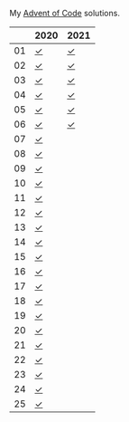 My [Advent of Code](https://adventofcode.com) solutions.

|    | 2020      |  2021      |
| -  | -         | -          |
| 01 | [✓][2001] | [✓][2101]  |
| 02 | [✓][2002] | [✓][2102]  |
| 03 | [✓][2003] | [✓][2103]  |
| 04 | [✓][2004] | [✓][2104]  |
| 05 | [✓][2005] | [✓][2105]  |
| 06 | [✓][2006] | [✓][2106]  |
| 07 | [✓][2007] |    |
| 08 | [✓][2008] |    |
| 09 | [✓][2009] |    |
| 10 | [✓][2010] |    |
| 11 | [✓][2011] |    |
| 12 | [✓][2012] |    |
| 13 | [✓][2013] |    |
| 14 | [✓][2014] |    |
| 15 | [✓][2015] |    |
| 16 | [✓][2016] |    |
| 17 | [✓][2017] |    |
| 18 | [✓][2018] |    |
| 19 | [✓][2019] |    |
| 20 | [✓][2020] |    |
| 21 | [✓][2021] |    |
| 22 | [✓][2022] |    |
| 23 | [✓][2023] |    |
| 24 | [✓][2024] |    |
| 25 | [✓][2025] |    |


[2001]: https://github.com/odaniels/advent-of-code/blob/main/2020/01/__main__.py
[2002]: https://github.com/odaniels/advent-of-code/blob/main/2020/02/__main__.py
[2003]: https://github.com/odaniels/advent-of-code/blob/main/2020/03/__main__.py
[2004]: https://github.com/odaniels/advent-of-code/blob/main/2020/04/__main__.py
[2005]: https://github.com/odaniels/advent-of-code/blob/main/2020/05/__main__.py
[2006]: https://github.com/odaniels/advent-of-code/blob/main/2020/06/__main__.py
[2007]: https://github.com/odaniels/advent-of-code/blob/main/2020/07/__main__.py
[2008]: https://github.com/odaniels/advent-of-code/blob/main/2020/08/__main__.py
[2009]: https://github.com/odaniels/advent-of-code/blob/main/2020/09/__main__.py
[2010]: https://github.com/odaniels/advent-of-code/blob/main/2020/10/__main__.py
[2011]: https://github.com/odaniels/advent-of-code/blob/main/2020/11/__main__.py
[2012]: https://github.com/odaniels/advent-of-code/blob/main/2020/12/__main__.py
[2013]: https://github.com/odaniels/advent-of-code/blob/main/2020/13/__main__.py
[2014]: https://github.com/odaniels/advent-of-code/blob/main/2020/14/__main__.py
[2015]: https://github.com/odaniels/advent-of-code/blob/main/2020/15/__main__.py
[2016]: https://github.com/odaniels/advent-of-code/blob/main/2020/16/__main__.py
[2017]: https://github.com/odaniels/advent-of-code/blob/main/2020/17/__main__.py
[2018]: https://github.com/odaniels/advent-of-code/blob/main/2020/18/__main__.py
[2019]: https://github.com/odaniels/advent-of-code/blob/main/2020/19/__main__.py
[2020]: https://github.com/odaniels/advent-of-code/blob/main/2020/20/__main__.py
[2021]: https://github.com/odaniels/advent-of-code/blob/main/2020/21/__main__.py
[2022]: https://github.com/odaniels/advent-of-code/blob/main/2020/22/__main__.py
[2023]: https://github.com/odaniels/advent-of-code/blob/main/2020/23/__main__.py
[2024]: https://github.com/odaniels/advent-of-code/blob/main/2020/24/__main__.py
[2025]: https://github.com/odaniels/advent-of-code/blob/main/2020/25/__main__.py

[2101]: https://github.com/odaniels/advent-of-code/blob/main/2021/01/__main__.py
[2102]: https://github.com/odaniels/advent-of-code/blob/main/2021/02/__main__.py
[2103]: https://github.com/odaniels/advent-of-code/blob/main/2021/03/__main__.py
[2104]: https://github.com/odaniels/advent-of-code/blob/main/2021/04/__main__.py
[2105]: https://github.com/odaniels/advent-of-code/blob/main/2021/05/__main__.py
[2106]: https://github.com/odaniels/advent-of-code/blob/main/2021/06/__main__.py